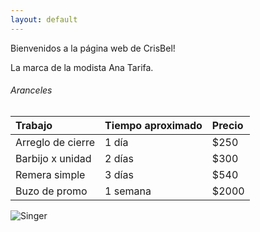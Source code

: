 ```yaml
---
layout: default
---
```

Bienvenidos a la página web de CrisBel!

La marca de la modista Ana Tarifa.

###### Aranceles

| Trabajo           | Tiempo aproximado | Precio |
|:------------------|:------------------|:-------|
| Arreglo de cierre | 1 día             | $250   |
| Barbijo x unidad  | 2 días            | $300   |
| Remera simple     | 3 días            | $540   |
| Buzo de promo     | 1 semana          | $2000  |

![Singer](https://baraderoteinforma.com.ar/wp-content/uploads/2019/01/07-Singer554ce3b5.jpg)
